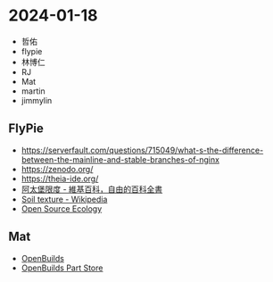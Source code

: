 # 2024-01-18

- 哲佑
- flypie
- 林博仁
- RJ
- Mat
- martin
- jimmylin 

## FlyPie

- https://serverfault.com/questions/715049/what-s-the-difference-between-the-mainline-and-stable-branches-of-nginx
- https://zenodo.org/
- https://theia-ide.org/
- [阿太堡限度 - 維基百科，自由的百科全書](https://zh.wikipedia.org/zh-tw/%E9%98%BF%E7%89%B9%E8%B4%9D%E9%99%90)
- [Soil texture - Wikipedia](https://en.wikipedia.org/wiki/Soil_texture)
- [Open Source Ecology](https://www.opensourceecology.org/)


## Mat

- [OpenBuilds](https://openbuilds.com/)
- [OpenBuilds Part Store](https://openbuildspartstore.com/)

